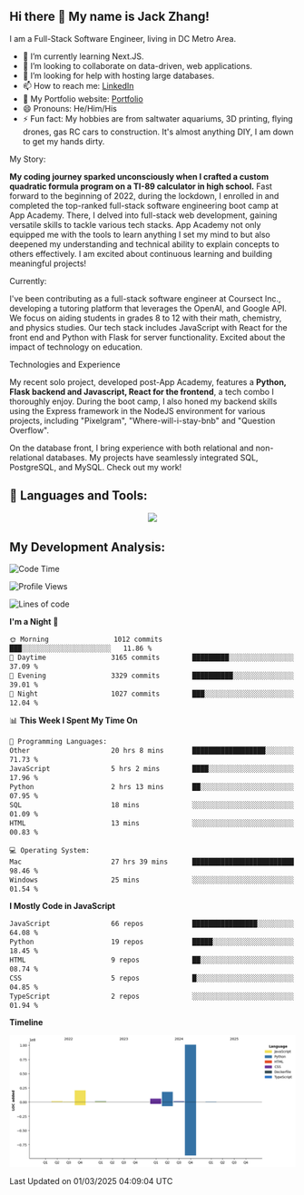
## Hi there 👋 My name is Jack Zhang!
I am a Full-Stack Software Engineer, living in DC Metro Area.

* 🌱 I’m currently learning Next.JS.
* 👯 I’m looking to collaborate on data-driven, web applications.
* 🤔 I’m looking for help with hosting large databases.
* 📫 How to reach me: [LinkedIn](https://www.linkedin.com/in/jack-zhang-1ba90929/)
* 🔭 My Portfolio website: [Portfolio](https://www.jackzhang.io)
* 😄 Pronouns: He/Him/His
* ⚡ Fun fact: My hobbies are from saltwater aquariums, 3D printing, flying drones, gas RC cars to construction. It's almost anything DIY, I am down to get my hands dirty.

My Story:

**My coding journey sparked unconsciously when I crafted a custom quadratic formula program on a TI-89 calculator in high school.** Fast forward to the beginning of 2022, during the lockdown, I enrolled in and completed the top-ranked full-stack software engineering boot camp at App Academy. There, I delved into full-stack web development, gaining versatile skills to tackle various tech stacks. App Academy not only equipped me with the tools to learn anything I set my mind to but also deepened my understanding and technical ability to explain concepts to others effectively. I am excited about continuous learning and building meaningful projects!

Currently:

I've been contributing as a full-stack software engineer at Coursect Inc., developing a tutoring platform that leverages the OpenAI, and Google API. We focus on aiding students in grades 8 to 12 with their math, chemistry, and physics studies. Our tech stack includes JavaScript with React for the front end and Python with Flask for server functionality. Excited about the impact of technology on education.

Technologies and Experience

My recent solo project, developed post-App Academy, features a **Python, Flask backend and Javascript, React for the frontend**, a tech combo I thoroughly enjoy. During the boot camp, I also honed my backend skills using the Express framework in the NodeJS environment for various projects, including "Pixelgram",  "Where-will-i-stay-bnb" and "Question Overflow".

On the database front, I bring experience with both relational and non-relational databases. My projects have seamlessly integrated SQL, PostgreSQL, and MySQL. Check out my work!


## 🧰 Languages and Tools:
<p align="center">
  <a href="https://skillicons.dev">
    <img src="https://skillicons.dev/icons?i=js,py,react,redux,html,css,flask,sequelize,express,npm,sqlite,postgres,github,postman,docker,nextjs,tailwind,gcp,ai" />
  </a>
</p>


## My Development Analysis:
<!--START_SECTION:waka-->
![Code Time](http://img.shields.io/badge/Code%20Time-1%2C404%20hrs%2010%20mins-blue)

![Profile Views](http://img.shields.io/badge/Profile%20Views-0-blue)

![Lines of code](https://img.shields.io/badge/From%20Hello%20World%20I%27ve%20Written-149.4%20million%20lines%20of%20code-blue)

**I'm a Night 🦉** 

```text
🌞 Morning                1012 commits        ███░░░░░░░░░░░░░░░░░░░░░░   11.86 % 
🌆 Daytime                3165 commits        █████████░░░░░░░░░░░░░░░░   37.09 % 
🌃 Evening                3329 commits        ██████████░░░░░░░░░░░░░░░   39.01 % 
🌙 Night                  1027 commits        ███░░░░░░░░░░░░░░░░░░░░░░   12.04 % 
```


📊 **This Week I Spent My Time On** 

```text
💬 Programming Languages: 
Other                    20 hrs 8 mins       ██████████████████░░░░░░░   71.73 % 
JavaScript               5 hrs 2 mins        ████░░░░░░░░░░░░░░░░░░░░░   17.96 % 
Python                   2 hrs 13 mins       ██░░░░░░░░░░░░░░░░░░░░░░░   07.95 % 
SQL                      18 mins             ░░░░░░░░░░░░░░░░░░░░░░░░░   01.09 % 
HTML                     13 mins             ░░░░░░░░░░░░░░░░░░░░░░░░░   00.83 % 

💻 Operating System: 
Mac                      27 hrs 39 mins      █████████████████████████   98.46 % 
Windows                  25 mins             ░░░░░░░░░░░░░░░░░░░░░░░░░   01.54 % 
```

**I Mostly Code in JavaScript** 

```text
JavaScript               66 repos            ████████████████░░░░░░░░░   64.08 % 
Python                   19 repos            █████░░░░░░░░░░░░░░░░░░░░   18.45 % 
HTML                     9 repos             ██░░░░░░░░░░░░░░░░░░░░░░░   08.74 % 
CSS                      5 repos             █░░░░░░░░░░░░░░░░░░░░░░░░   04.85 % 
TypeScript               2 repos             ░░░░░░░░░░░░░░░░░░░░░░░░░   01.94 % 
```



**Timeline**

![Lines of Code chart](https://raw.githubusercontent.com/jzhang319/jzhang319/master/assets/bar_graph.png)


 Last Updated on 01/03/2025 04:09:04 UTC
<!--END_SECTION:waka-->
